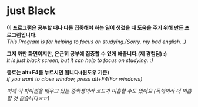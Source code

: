 # just Black

**이 프로그램은 공부할 때나 다른 집중해야 하는 일이 생겼을 때 도움을 주기 위해 만든 프로그램입니다.**
<br>
*This Program is for helping to focus on studying.(Sorry. my bad english...)*

**그저 까만 화면이지만, 은근히 공부에 집중할 수 있게 해줍니다.(제 경험담) :)**
<br>
*It is just black screen, but it can help to focus on studying. :)*

**종료는 alt+F4를 누르시면 됩니다.(윈도우 기준)**
<br>
*if you want to close window, press alt+F4(For windows)*

*이제 막 파이썬을 배우고 있는 중학생이라 코드가 미흡할 수도 있어요 (독학이라 더 미흡할 것 같습니다ㅠㅠ)*

